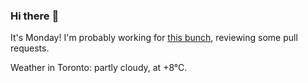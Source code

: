 ### Hi there :wave:

It's Monday! I'm probably working for [this bunch](https://github.com/kohofinancial), reviewing some pull requests.

Weather in Toronto: partly cloudy, at +8°C.
